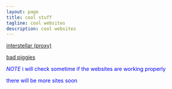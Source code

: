 ```yaml
---
layout: page
title: cool stuff
tagline: cool websites
description: cool websites
---
```


[interstellar (proxy)](https://grade-calculator-alpha.vercel.app/)

[bad piggies](https://chipmunk.land/bad-piggies/)


<font color="blue">*NOTE* i will check sometime if the websites are working properly</font>



<font color="blue">there will be more sites soon</font>
